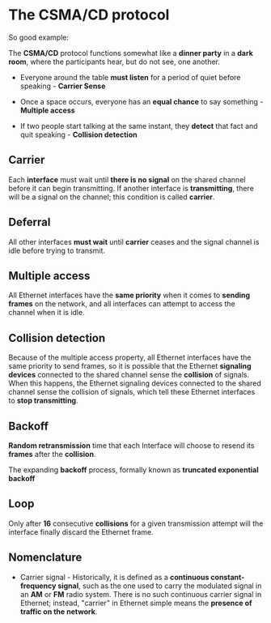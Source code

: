# The CSMA/CD protocol

So good example:

The __CSMA/CD__ protocol functions somewhat like a __dinner party__ in a __dark room__, where the participants hear, but do not see, one another.

* Everyone around the table __must listen__ for a period of quiet before speaking - __Carrier Sense__

* Once a space occurs, everyone has an __equal chance__ to say something - __Multiple access__

* If two people start talking at the same instant, they __detect__ that fact and quit speaking - __Collision detection__

## Carrier

Each __interface__ must wait until __there is no signal__ on the shared channel before it can begin transmitting. If another interface is __transmitting__, there will be a signal on the channel; this condition is called __carrier__.

## Deferral

All other interfaces __must wait__ until __carrier__ ceases and the signal channel is idle before trying to transmit.

## Multiple access

All Ethernet interfaces have the __same priority__ when it comes to __sending frames__ on the network, and all interfaces can attempt to access the channel when it is idle.

## Collision detection

Because of the multiple access property, all Ethernet interfaces have the same priority to send frames, so it is possible that the Ethernet __signaling devices__ connected to the shared channel sense the __collision__ of signals. When this happens, the Ethernet signaling devices connected to the shared channel sense the collision of signals, which tell these Ethernet interfaces to __stop transmitting__.

## Backoff

__Random retransmission__ time that each Interface will choose to resend its __frames__ after the __collision__.

The expanding __backoff__ process, formally known as __truncated exponential backoff__

## Loop

Only after __16__ consecutive __collisions__ for a given transmission attempt will the interface finally discard the Ethernet frame.

## Nomenclature

* Carrier signal - Historically, it is defined as a __continuous constant-frequency signal__, such as the one used to carry the modulated signal in an __AM__ or __FM__ radio system. There is no such continuous carrier signal in Ethernet; instead, "carrier" in Ethernet simple means the __presence of traffic on the network__.